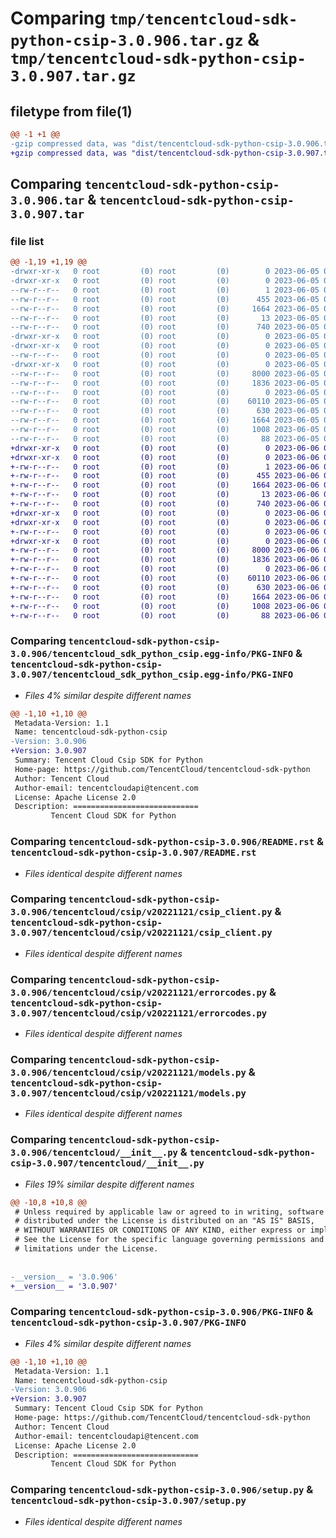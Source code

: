 # Comparing `tmp/tencentcloud-sdk-python-csip-3.0.906.tar.gz` & `tmp/tencentcloud-sdk-python-csip-3.0.907.tar.gz`

## filetype from file(1)

```diff
@@ -1 +1 @@
-gzip compressed data, was "dist/tencentcloud-sdk-python-csip-3.0.906.tar", last modified: Mon Jun  5 00:31:53 2023, max compression
+gzip compressed data, was "dist/tencentcloud-sdk-python-csip-3.0.907.tar", last modified: Tue Jun  6 02:23:37 2023, max compression
```

## Comparing `tencentcloud-sdk-python-csip-3.0.906.tar` & `tencentcloud-sdk-python-csip-3.0.907.tar`

### file list

```diff
@@ -1,19 +1,19 @@
-drwxr-xr-x   0 root         (0) root         (0)        0 2023-06-05 00:31:53.000000 tencentcloud-sdk-python-csip-3.0.906/
-drwxr-xr-x   0 root         (0) root         (0)        0 2023-06-05 00:31:53.000000 tencentcloud-sdk-python-csip-3.0.906/tencentcloud_sdk_python_csip.egg-info/
--rw-r--r--   0 root         (0) root         (0)        1 2023-06-05 00:31:53.000000 tencentcloud-sdk-python-csip-3.0.906/tencentcloud_sdk_python_csip.egg-info/dependency_links.txt
--rw-r--r--   0 root         (0) root         (0)      455 2023-06-05 00:31:53.000000 tencentcloud-sdk-python-csip-3.0.906/tencentcloud_sdk_python_csip.egg-info/SOURCES.txt
--rw-r--r--   0 root         (0) root         (0)     1664 2023-06-05 00:31:53.000000 tencentcloud-sdk-python-csip-3.0.906/tencentcloud_sdk_python_csip.egg-info/PKG-INFO
--rw-r--r--   0 root         (0) root         (0)       13 2023-06-05 00:31:53.000000 tencentcloud-sdk-python-csip-3.0.906/tencentcloud_sdk_python_csip.egg-info/top_level.txt
--rw-r--r--   0 root         (0) root         (0)      740 2023-06-05 00:31:53.000000 tencentcloud-sdk-python-csip-3.0.906/README.rst
-drwxr-xr-x   0 root         (0) root         (0)        0 2023-06-05 00:31:53.000000 tencentcloud-sdk-python-csip-3.0.906/tencentcloud/
-drwxr-xr-x   0 root         (0) root         (0)        0 2023-06-05 00:31:53.000000 tencentcloud-sdk-python-csip-3.0.906/tencentcloud/csip/
--rw-r--r--   0 root         (0) root         (0)        0 2023-06-05 00:31:53.000000 tencentcloud-sdk-python-csip-3.0.906/tencentcloud/csip/__init__.py
-drwxr-xr-x   0 root         (0) root         (0)        0 2023-06-05 00:31:53.000000 tencentcloud-sdk-python-csip-3.0.906/tencentcloud/csip/v20221121/
--rw-r--r--   0 root         (0) root         (0)     8000 2023-06-05 00:31:53.000000 tencentcloud-sdk-python-csip-3.0.906/tencentcloud/csip/v20221121/csip_client.py
--rw-r--r--   0 root         (0) root         (0)     1836 2023-06-05 00:31:53.000000 tencentcloud-sdk-python-csip-3.0.906/tencentcloud/csip/v20221121/errorcodes.py
--rw-r--r--   0 root         (0) root         (0)        0 2023-06-05 00:31:53.000000 tencentcloud-sdk-python-csip-3.0.906/tencentcloud/csip/v20221121/__init__.py
--rw-r--r--   0 root         (0) root         (0)    60110 2023-06-05 00:31:53.000000 tencentcloud-sdk-python-csip-3.0.906/tencentcloud/csip/v20221121/models.py
--rw-r--r--   0 root         (0) root         (0)      630 2023-06-05 00:31:53.000000 tencentcloud-sdk-python-csip-3.0.906/tencentcloud/__init__.py
--rw-r--r--   0 root         (0) root         (0)     1664 2023-06-05 00:31:53.000000 tencentcloud-sdk-python-csip-3.0.906/PKG-INFO
--rw-r--r--   0 root         (0) root         (0)     1008 2023-06-05 00:31:53.000000 tencentcloud-sdk-python-csip-3.0.906/setup.py
--rw-r--r--   0 root         (0) root         (0)       88 2023-06-05 00:31:53.000000 tencentcloud-sdk-python-csip-3.0.906/setup.cfg
+drwxr-xr-x   0 root         (0) root         (0)        0 2023-06-06 02:23:37.000000 tencentcloud-sdk-python-csip-3.0.907/
+drwxr-xr-x   0 root         (0) root         (0)        0 2023-06-06 02:23:37.000000 tencentcloud-sdk-python-csip-3.0.907/tencentcloud_sdk_python_csip.egg-info/
+-rw-r--r--   0 root         (0) root         (0)        1 2023-06-06 02:23:37.000000 tencentcloud-sdk-python-csip-3.0.907/tencentcloud_sdk_python_csip.egg-info/dependency_links.txt
+-rw-r--r--   0 root         (0) root         (0)      455 2023-06-06 02:23:37.000000 tencentcloud-sdk-python-csip-3.0.907/tencentcloud_sdk_python_csip.egg-info/SOURCES.txt
+-rw-r--r--   0 root         (0) root         (0)     1664 2023-06-06 02:23:37.000000 tencentcloud-sdk-python-csip-3.0.907/tencentcloud_sdk_python_csip.egg-info/PKG-INFO
+-rw-r--r--   0 root         (0) root         (0)       13 2023-06-06 02:23:37.000000 tencentcloud-sdk-python-csip-3.0.907/tencentcloud_sdk_python_csip.egg-info/top_level.txt
+-rw-r--r--   0 root         (0) root         (0)      740 2023-06-06 02:23:37.000000 tencentcloud-sdk-python-csip-3.0.907/README.rst
+drwxr-xr-x   0 root         (0) root         (0)        0 2023-06-06 02:23:37.000000 tencentcloud-sdk-python-csip-3.0.907/tencentcloud/
+drwxr-xr-x   0 root         (0) root         (0)        0 2023-06-06 02:23:37.000000 tencentcloud-sdk-python-csip-3.0.907/tencentcloud/csip/
+-rw-r--r--   0 root         (0) root         (0)        0 2023-06-06 02:23:37.000000 tencentcloud-sdk-python-csip-3.0.907/tencentcloud/csip/__init__.py
+drwxr-xr-x   0 root         (0) root         (0)        0 2023-06-06 02:23:37.000000 tencentcloud-sdk-python-csip-3.0.907/tencentcloud/csip/v20221121/
+-rw-r--r--   0 root         (0) root         (0)     8000 2023-06-06 02:23:37.000000 tencentcloud-sdk-python-csip-3.0.907/tencentcloud/csip/v20221121/csip_client.py
+-rw-r--r--   0 root         (0) root         (0)     1836 2023-06-06 02:23:37.000000 tencentcloud-sdk-python-csip-3.0.907/tencentcloud/csip/v20221121/errorcodes.py
+-rw-r--r--   0 root         (0) root         (0)        0 2023-06-06 02:23:37.000000 tencentcloud-sdk-python-csip-3.0.907/tencentcloud/csip/v20221121/__init__.py
+-rw-r--r--   0 root         (0) root         (0)    60110 2023-06-06 02:23:37.000000 tencentcloud-sdk-python-csip-3.0.907/tencentcloud/csip/v20221121/models.py
+-rw-r--r--   0 root         (0) root         (0)      630 2023-06-06 02:23:37.000000 tencentcloud-sdk-python-csip-3.0.907/tencentcloud/__init__.py
+-rw-r--r--   0 root         (0) root         (0)     1664 2023-06-06 02:23:37.000000 tencentcloud-sdk-python-csip-3.0.907/PKG-INFO
+-rw-r--r--   0 root         (0) root         (0)     1008 2023-06-06 02:23:37.000000 tencentcloud-sdk-python-csip-3.0.907/setup.py
+-rw-r--r--   0 root         (0) root         (0)       88 2023-06-06 02:23:37.000000 tencentcloud-sdk-python-csip-3.0.907/setup.cfg
```

### Comparing `tencentcloud-sdk-python-csip-3.0.906/tencentcloud_sdk_python_csip.egg-info/PKG-INFO` & `tencentcloud-sdk-python-csip-3.0.907/tencentcloud_sdk_python_csip.egg-info/PKG-INFO`

 * *Files 4% similar despite different names*

```diff
@@ -1,10 +1,10 @@
 Metadata-Version: 1.1
 Name: tencentcloud-sdk-python-csip
-Version: 3.0.906
+Version: 3.0.907
 Summary: Tencent Cloud Csip SDK for Python
 Home-page: https://github.com/TencentCloud/tencentcloud-sdk-python
 Author: Tencent Cloud
 Author-email: tencentcloudapi@tencent.com
 License: Apache License 2.0
 Description: ============================
         Tencent Cloud SDK for Python
```

### Comparing `tencentcloud-sdk-python-csip-3.0.906/README.rst` & `tencentcloud-sdk-python-csip-3.0.907/README.rst`

 * *Files identical despite different names*

### Comparing `tencentcloud-sdk-python-csip-3.0.906/tencentcloud/csip/v20221121/csip_client.py` & `tencentcloud-sdk-python-csip-3.0.907/tencentcloud/csip/v20221121/csip_client.py`

 * *Files identical despite different names*

### Comparing `tencentcloud-sdk-python-csip-3.0.906/tencentcloud/csip/v20221121/errorcodes.py` & `tencentcloud-sdk-python-csip-3.0.907/tencentcloud/csip/v20221121/errorcodes.py`

 * *Files identical despite different names*

### Comparing `tencentcloud-sdk-python-csip-3.0.906/tencentcloud/csip/v20221121/models.py` & `tencentcloud-sdk-python-csip-3.0.907/tencentcloud/csip/v20221121/models.py`

 * *Files identical despite different names*

### Comparing `tencentcloud-sdk-python-csip-3.0.906/tencentcloud/__init__.py` & `tencentcloud-sdk-python-csip-3.0.907/tencentcloud/__init__.py`

 * *Files 19% similar despite different names*

```diff
@@ -10,8 +10,8 @@
 # Unless required by applicable law or agreed to in writing, software
 # distributed under the License is distributed on an "AS IS" BASIS,
 # WITHOUT WARRANTIES OR CONDITIONS OF ANY KIND, either express or implied.
 # See the License for the specific language governing permissions and
 # limitations under the License.
 
 
-__version__ = '3.0.906'
+__version__ = '3.0.907'
```

### Comparing `tencentcloud-sdk-python-csip-3.0.906/PKG-INFO` & `tencentcloud-sdk-python-csip-3.0.907/PKG-INFO`

 * *Files 4% similar despite different names*

```diff
@@ -1,10 +1,10 @@
 Metadata-Version: 1.1
 Name: tencentcloud-sdk-python-csip
-Version: 3.0.906
+Version: 3.0.907
 Summary: Tencent Cloud Csip SDK for Python
 Home-page: https://github.com/TencentCloud/tencentcloud-sdk-python
 Author: Tencent Cloud
 Author-email: tencentcloudapi@tencent.com
 License: Apache License 2.0
 Description: ============================
         Tencent Cloud SDK for Python
```

### Comparing `tencentcloud-sdk-python-csip-3.0.906/setup.py` & `tencentcloud-sdk-python-csip-3.0.907/setup.py`

 * *Files identical despite different names*

